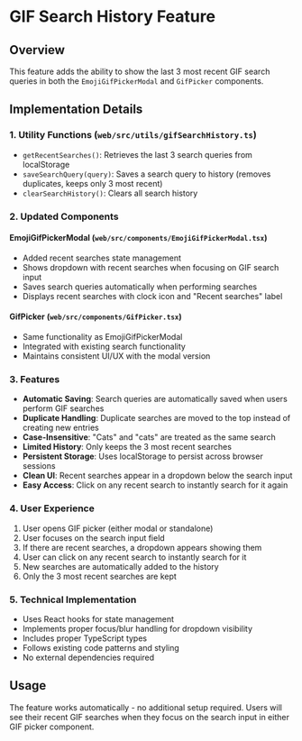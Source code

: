 # GIF Search History Feature

## Overview
This feature adds the ability to show the last 3 most recent GIF search queries in both the `EmojiGifPickerModal` and `GifPicker` components.

## Implementation Details

### 1. Utility Functions (`web/src/utils/gifSearchHistory.ts`)
- `getRecentSearches()`: Retrieves the last 3 search queries from localStorage
- `saveSearchQuery(query)`: Saves a search query to history (removes duplicates, keeps only 3 most recent)
- `clearSearchHistory()`: Clears all search history

### 2. Updated Components

#### EmojiGifPickerModal (`web/src/components/EmojiGifPickerModal.tsx`)
- Added recent searches state management
- Shows dropdown with recent searches when focusing on GIF search input
- Saves search queries automatically when performing searches
- Displays recent searches with clock icon and "Recent searches" label

#### GifPicker (`web/src/components/GifPicker.tsx`)
- Same functionality as EmojiGifPickerModal
- Integrated with existing search functionality
- Maintains consistent UI/UX with the modal version

### 3. Features
- **Automatic Saving**: Search queries are automatically saved when users perform GIF searches
- **Duplicate Handling**: Duplicate searches are moved to the top instead of creating new entries
- **Case-Insensitive**: "Cats" and "cats" are treated as the same search
- **Limited History**: Only keeps the 3 most recent searches
- **Persistent Storage**: Uses localStorage to persist across browser sessions
- **Clean UI**: Recent searches appear in a dropdown below the search input
- **Easy Access**: Click on any recent search to instantly search for it again

### 4. User Experience
1. User opens GIF picker (either modal or standalone)
2. User focuses on the search input field
3. If there are recent searches, a dropdown appears showing them
4. User can click on any recent search to instantly search for it
5. New searches are automatically added to the history
6. Only the 3 most recent searches are kept

### 5. Technical Implementation
- Uses React hooks for state management
- Implements proper focus/blur handling for dropdown visibility
- Includes proper TypeScript types
- Follows existing code patterns and styling
- No external dependencies required

## Usage
The feature works automatically - no additional setup required. Users will see their recent GIF searches when they focus on the search input in either GIF picker component.
